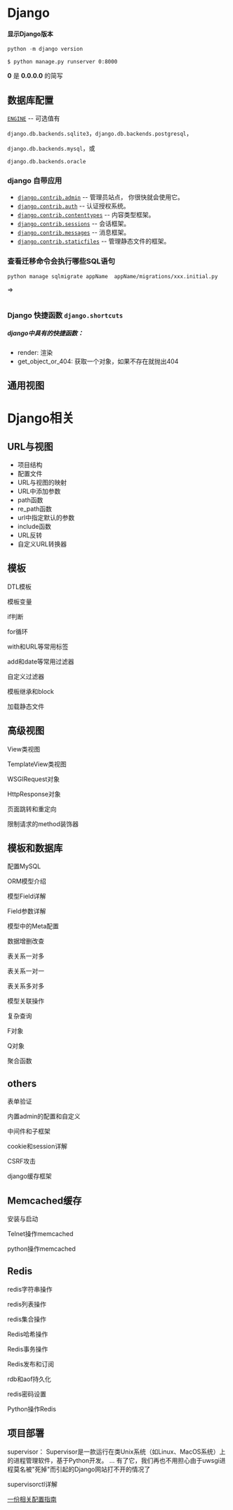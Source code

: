 # Django

#### 显示Django版本

``` py
python -m django version
```

```
$ python manage.py runserver 0:8000
```

**0** 是 **0.0.0.0** 的简写



## 数据库配置

[`ENGINE`](https://docs.djangoproject.com/zh-hans/3.1/ref/settings/#std:setting-DATABASE-ENGINE) -- 可选值有

`django.db.backends.sqlite3`，`django.db.backends.postgresql`，

`django.db.backends.mysql`，或 

`django.db.backends.oracle`

### django 自带应用

- [`django.contrib.admin`](https://docs.djangoproject.com/zh-hans/3.1/ref/contrib/admin/#module-django.contrib.admin) -- 管理员站点， 你很快就会使用它。
- [`django.contrib.auth`](https://docs.djangoproject.com/zh-hans/3.1/topics/auth/#module-django.contrib.auth) -- 认证授权系统。
- [`django.contrib.contenttypes`](https://docs.djangoproject.com/zh-hans/3.1/ref/contrib/contenttypes/#module-django.contrib.contenttypes) -- 内容类型框架。
- [`django.contrib.sessions`](https://docs.djangoproject.com/zh-hans/3.1/topics/http/sessions/#module-django.contrib.sessions) -- 会话框架。
- [`django.contrib.messages`](https://docs.djangoproject.com/zh-hans/3.1/ref/contrib/messages/#module-django.contrib.messages) -- 消息框架。
- [`django.contrib.staticfiles`](https://docs.djangoproject.com/zh-hans/3.1/ref/contrib/staticfiles/#module-django.contrib.staticfiles) -- 管理静态文件的框架。

### 查看迁移命令会执行哪些SQL语句

`python manage sqlmigrate appName  appName/migrations/xxx.initial.py`

=>

``` sql

```

### Django 快捷函数 	`django.shortcuts`

##### django中具有的快捷函数：

* render: 渲染
* get_object_or_404: 获取一个对象，如果不存在就抛出404



## 通用视图



# Django相关

## URL与视图

* 项目结构
* 配置文件
* URL与视图的映射
* URL中添加参数
* path函数
* re_path函数
* url中指定默认的参数
* include函数
* URL反转
* 自定义URL转换器

## 模板

DTL模板

模板变量

if判断

for循环

with和URL等常用标签

add和date等常用过滤器

自定义过滤器

模板继承和block

加载静态文件



## 高级视图

View类视图

TemplateView类视图

WSGIRequest对象

HttpResponse对象

页面跳转和重定向

限制请求的method装饰器

## 模板和数据库

配置MySQL

ORM模型介绍

模型Field详解

Field参数详解

模型中的Meta配置

数据增删改查

表关系一对多

表关系一对一

表关系多对多

模型关联操作

复杂查询

F对象

Q对象

聚合函数

## others

表单验证

内置admin的配置和自定义

中间件和子框架

cookie和session详解

CSRF攻击

django缓存框架

## Memcached缓存

安装与启动

Telnet操作memcached

python操作memcached

## Redis

redis字符串操作

redis列表操作

redis集合操作

Redis哈希操作

Redis事务操作

Redis发布和订阅

rdb和aof持久化

redis密码设置

Python操作Redis



## 项目部署

supervisor： Supervisor是一款运行在类Unix系统（如Linux、MacOS系统）上的进程管理软件，基于Python开发。 ... 有了它，我们再也不用担心由于uwsgi进程莫名被"死掉"而引起的Django网站打不开的情况了

supervisorctl详解

[一份相关配置指南](https://zhuanlan.zhihu.com/p/65040410)